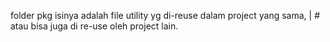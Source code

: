 folder pkg isinya adalah file utility yg di-reuse dalam project yang sama,
|   # atau bisa juga di re-use oleh project lain.